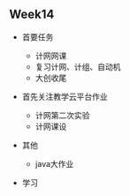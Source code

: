 ## Week14

- 首要任务

  - 计网网课
  - 复习计网、计组、自动机
  - 大创收尾
  
- 首先关注教学云平台作业

  - 计网第二次实验
  - 计网课设
  
- 其他

  - java大作业

- 学习

  

  



​    

​    
